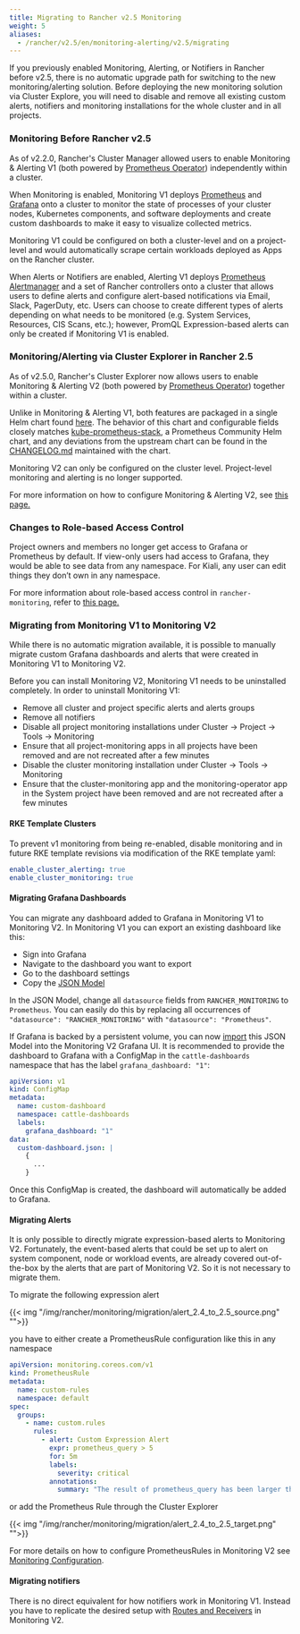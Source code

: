 ```yaml
---
title: Migrating to Rancher v2.5 Monitoring
weight: 5
aliases:
  - /rancher/v2.5/en/monitoring-alerting/v2.5/migrating
---
```


If you previously enabled Monitoring, Alerting, or Notifiers in Rancher before v2.5, there is no automatic upgrade path for switching to the new monitoring/alerting solution. Before deploying the new monitoring solution via Cluster Explore, you will need to disable and remove all existing custom alerts, notifiers and monitoring installations for the whole cluster and in all projects.

### Monitoring Before Rancher v2.5

As of v2.2.0, Rancher's Cluster Manager allowed users to enable Monitoring & Alerting V1 (both powered by [Prometheus Operator](https://github.com/prometheus-operator/prometheus-operator)) independently within a cluster. 

When Monitoring is enabled, Monitoring V1 deploys [Prometheus](https://prometheus.io/) and [Grafana](https://grafana.com/docs/grafana/latest/getting-started/what-is-grafana/) onto a cluster to monitor the state of processes of your cluster nodes, Kubernetes components, and software deployments and create custom dashboards to make it easy to visualize collected metrics.

Monitoring V1 could be configured on both a cluster-level and on a project-level and would automatically scrape certain workloads deployed as Apps on the Rancher cluster.

When Alerts or Notifiers are enabled, Alerting V1 deploys [Prometheus Alertmanager](https://prometheus.io/docs/alerting/latest/alertmanager/) and a set of Rancher controllers onto a cluster that allows users to define alerts and configure alert-based notifications via Email, Slack, PagerDuty, etc. Users can choose to create different types of alerts depending on what needs to be monitored (e.g. System Services, Resources, CIS Scans, etc.); however, PromQL Expression-based alerts can only be created if Monitoring V1 is enabled.

### Monitoring/Alerting via Cluster Explorer in Rancher 2.5

As of v2.5.0, Rancher's Cluster Explorer now allows users to enable Monitoring & Alerting V2 (both powered by [Prometheus Operator](https://github.com/prometheus-operator/prometheus-operator)) together within a cluster. 

Unlike in Monitoring & Alerting V1, both features are packaged in a single Helm chart found [here](https://github.com/rancher/charts/blob/main/charts/rancher-monitoring). The behavior of this chart and configurable fields closely matches [kube-prometheus-stack](https://github.com/prometheus-community/helm-charts/tree/main/charts/kube-prometheus-stack), a Prometheus Community Helm chart, and any deviations from the upstream chart can be found in the [CHANGELOG.md](https://github.com/rancher/charts/blob/main/charts/rancher-monitoring/CHANGELOG.md) maintained with the chart.

Monitoring V2 can only be configured on the cluster level. Project-level monitoring and alerting is no longer supported.

For more information on how to configure Monitoring & Alerting V2, see [this page.]({{<baseurl>}}/rancher/v2.5/en/monitoring-alerting/v2.5/configuration)

### Changes to Role-based Access Control

Project owners and members no longer get access to Grafana or Prometheus by default. If view-only users had access to Grafana, they would be able to see data from any namespace. For Kiali, any user can edit things they don’t own in any namespace.

For more information about role-based access control in `rancher-monitoring`, refer to [this page.](../rbac)

### Migrating from Monitoring V1 to Monitoring V2

While there is no automatic migration available, it is possible to manually migrate custom Grafana dashboards and alerts that were created in Monitoring V1 to Monitoring V2.

Before you can install Monitoring V2, Monitoring V1 needs to be uninstalled completely. In order to uninstall Monitoring V1:

* Remove all cluster and project specific alerts and alerts groups
* Remove all notifiers
* Disable all project monitoring installations under Cluster -> Project -> Tools -> Monitoring
* Ensure that all project-monitoring apps in all projects have been removed and are not recreated after a few minutes
* Disable the cluster monitoring installation under Cluster -> Tools -> Monitoring
* Ensure that the cluster-monitoring app and the monitoring-operator app in the System project have been removed and are not recreated after a few minutes

#### RKE Template Clusters

To prevent v1 monitoring from being re-enabled, disable monitoring and in future RKE template revisions via modification of the RKE template yaml:

```yaml
enable_cluster_alerting: true
enable_cluster_monitoring: true
```

#### Migrating Grafana Dashboards

You can migrate any dashboard added to Grafana in Monitoring V1 to Monitoring V2. In Monitoring V1 you can export an existing dashboard like this:

* Sign into Grafana
* Navigate to the dashboard you want to export
* Go to the dashboard settings
* Copy the [JSON Model](https://grafana.com/docs/grafana/latest/dashboards/json-model/)

In the JSON Model, change all `datasource` fields from `RANCHER_MONITORING` to `Prometheus`. You can easily do this by replacing all occurrences of `"datasource": "RANCHER_MONITORING"` with `"datasource": "Prometheus"`.

If Grafana is backed by a persistent volume, you can now [import](https://grafana.com/docs/grafana/latest/dashboards/export-import/) this JSON Model into the Monitoring V2 Grafana UI.
It is recommended to provide the dashboard to Grafana with a ConfigMap in the `cattle-dashboards` namespace that has the label `grafana_dashboard: "1"`:

```yaml
apiVersion: v1
kind: ConfigMap
metadata:
  name: custom-dashboard
  namespace: cattle-dashboards
  labels:
    grafana_dashboard: "1"
data:
  custom-dashboard.json: |
    { 
      ... 
    }
```

Once this ConfigMap is created, the dashboard will automatically be added to Grafana.

#### Migrating Alerts

It is only possible to directly migrate expression-based alerts to Monitoring V2. Fortunately, the event-based alerts that could be set up to alert on system component, node or workload events, are already covered out-of-the-box by the alerts that are part of Monitoring V2. So it is not necessary to migrate them.

To migrate the following expression alert

{{< img "/img/rancher/monitoring/migration/alert_2.4_to_2.5_source.png" "">}}

you have to either create a PrometheusRule configuration like this in any namespace

```yaml
apiVersion: monitoring.coreos.com/v1
kind: PrometheusRule
metadata:
  name: custom-rules
  namespace: default
spec:
  groups:
    - name: custom.rules
      rules:
        - alert: Custom Expression Alert
          expr: prometheus_query > 5
          for: 5m
          labels:
            severity: critical
          annotations:
            summary: "The result of prometheus_query has been larger than 5 for 5m. Current value {{ $value }}"
```

or add the Prometheus Rule through the Cluster Explorer

{{< img "/img/rancher/monitoring/migration/alert_2.4_to_2.5_target.png" "">}}

For more details on how to configure PrometheusRules in Monitoring V2 see [Monitoring Configuration]({{<baseurl>}}/rancher/v2.5/en/monitoring-alerting/v2.5/configuration#prometheusrules).

#### Migrating notifiers

There is no direct equivalent for how notifiers work in Monitoring V1. Instead you have to replicate the desired setup with [Routes and Receivers]({{<baseurl>}}/rancher/v2.5/en/monitoring-alerting/v2.5/configuration#alertmanager-config) in Monitoring V2.
